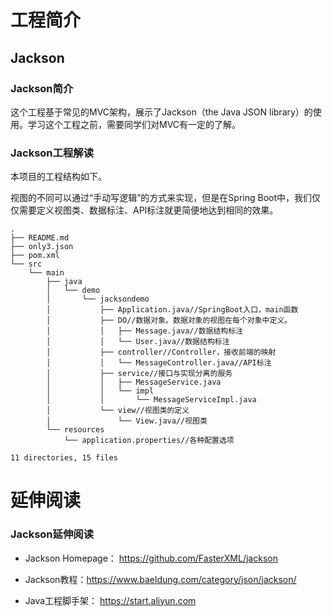 # 工程简介

## Jackson
### Jackson简介
这个工程基于常见的MVC架构，展示了Jackson（the Java JSON library）的使用。学习这个工程之前，需要同学们对MVC有一定的了解。

### Jackson工程解读

本项目的工程结构如下。

视图的不同可以通过“手动写逻辑”的方式来实现，但是在Spring Boot中，我们仅仅需要定义视图类、数据标注、API标注就更简便地达到相同的效果。

```
.
├── README.md
├── only3.json
├── pom.xml
└── src
    └── main
        ├── java
        │   └── demo
        │       └── jacksondemo
        │           ├── Application.java//SpringBoot入口，main函数
        │           ├── DO//数据对象。数据对象的视图在每个对象中定义。
        │           │   ├── Message.java//数据结构标注
        │           │   └── User.java//数据结构标注
        │           ├── controller//Controller，接收前端的映射
        │           │   └── MessageController.java//API标注
        │           ├── service//接口与实现分离的服务
        │           │   ├── MessageService.java
        │           │   └── impl
        │           │       └── MessageServiceImpl.java
        │           └── view//视图类的定义
        │               └── View.java//视图类
        └── resources
            └── application.properties//各种配置选项

11 directories, 15 files
```


# 延伸阅读

### Jackson延伸阅读

* Jackson Homepage： https://github.com/FasterXML/jackson

* Jackson教程：https://www.baeldung.com/category/json/jackson/

* Java工程脚手架： https://start.aliyun.com
